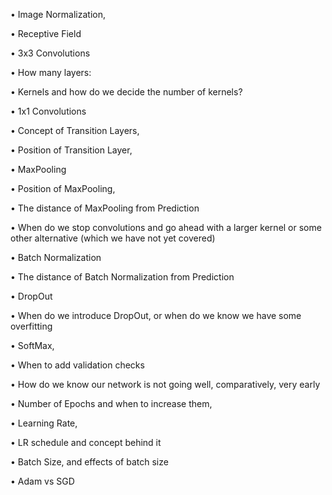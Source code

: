 •	Image Normalization,

•	Receptive Field

•	3x3 Convolutions

•	How many layers:

•	Kernels and how do we decide the number of kernels?

•	1x1 Convolutions

•	Concept of Transition Layers,

•	Position of Transition Layer,

•	MaxPooling

•	Position of MaxPooling,

•	The distance of MaxPooling from Prediction

•	When do we stop convolutions and go ahead with a larger kernel or some other alternative (which we have not yet covered)

•	Batch Normalization

•	The distance of Batch Normalization from Prediction

•	DropOut

•	When do we introduce DropOut, or when do we know we have some overfitting

•	SoftMax,

•	When to add validation checks

•	How do we know our network is not going well, comparatively, very early

•	Number of Epochs and when to increase them,

•	Learning Rate,

•	LR schedule and concept behind it

•	Batch Size, and effects of batch size

•	Adam vs SGD
